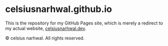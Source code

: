 # celsiusnarhwal.github.io

This is the repository for my GitHub Pages site, which is merely a redirect to my actual website, [celsiusnarhwal.dev](https://celsiusnarhwal.dev).

© celsius narhwal. All rights reserved.

